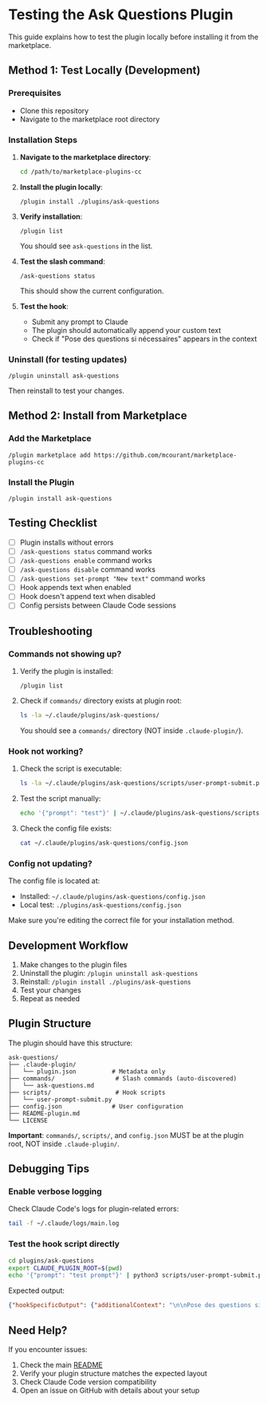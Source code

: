 # Testing the Ask Questions Plugin

This guide explains how to test the plugin locally before installing it from the marketplace.

## Method 1: Test Locally (Development)

### Prerequisites
- Clone this repository
- Navigate to the marketplace root directory

### Installation Steps

1. **Navigate to the marketplace directory**:
   ```bash
   cd /path/to/marketplace-plugins-cc
   ```

2. **Install the plugin locally**:
   ```
   /plugin install ./plugins/ask-questions
   ```

3. **Verify installation**:
   ```
   /plugin list
   ```
   You should see `ask-questions` in the list.

4. **Test the slash command**:
   ```
   /ask-questions status
   ```
   This should show the current configuration.

5. **Test the hook**:
   - Submit any prompt to Claude
   - The plugin should automatically append your custom text
   - Check if "Pose des questions si nécessaires" appears in the context

### Uninstall (for testing updates)

```
/plugin uninstall ask-questions
```

Then reinstall to test your changes.

## Method 2: Install from Marketplace

### Add the Marketplace

```
/plugin marketplace add https://github.com/mcourant/marketplace-plugins-cc
```

### Install the Plugin

```
/plugin install ask-questions
```

## Testing Checklist

- [ ] Plugin installs without errors
- [ ] `/ask-questions status` command works
- [ ] `/ask-questions enable` command works
- [ ] `/ask-questions disable` command works
- [ ] `/ask-questions set-prompt "New text"` command works
- [ ] Hook appends text when enabled
- [ ] Hook doesn't append text when disabled
- [ ] Config persists between Claude Code sessions

## Troubleshooting

### Commands not showing up?

1. Verify the plugin is installed:
   ```
   /plugin list
   ```

2. Check if `commands/` directory exists at plugin root:
   ```bash
   ls -la ~/.claude/plugins/ask-questions/
   ```
   You should see a `commands/` directory (NOT inside `.claude-plugin/`).

### Hook not working?

1. Check the script is executable:
   ```bash
   ls -la ~/.claude/plugins/ask-questions/scripts/user-prompt-submit.py
   ```

2. Test the script manually:
   ```bash
   echo '{"prompt": "test"}' | ~/.claude/plugins/ask-questions/scripts/user-prompt-submit.py
   ```

3. Check the config file exists:
   ```bash
   cat ~/.claude/plugins/ask-questions/config.json
   ```

### Config not updating?

The config file is located at:
- Installed: `~/.claude/plugins/ask-questions/config.json`
- Local test: `./plugins/ask-questions/config.json`

Make sure you're editing the correct file for your installation method.

## Development Workflow

1. Make changes to the plugin files
2. Uninstall the plugin: `/plugin uninstall ask-questions`
3. Reinstall: `/plugin install ./plugins/ask-questions`
4. Test your changes
5. Repeat as needed

## Plugin Structure

The plugin should have this structure:

```
ask-questions/
├── .claude-plugin/
│   └── plugin.json          # Metadata only
├── commands/                 # Slash commands (auto-discovered)
│   └── ask-questions.md
├── scripts/                  # Hook scripts
│   └── user-prompt-submit.py
├── config.json              # User configuration
├── README-plugin.md
└── LICENSE
```

**Important**: `commands/`, `scripts/`, and `config.json` MUST be at the plugin root, NOT inside `.claude-plugin/`.

## Debugging Tips

### Enable verbose logging

Check Claude Code's logs for plugin-related errors:
```bash
tail -f ~/.claude/logs/main.log
```

### Test the hook script directly

```bash
cd plugins/ask-questions
export CLAUDE_PLUGIN_ROOT=$(pwd)
echo '{"prompt": "test prompt"}' | python3 scripts/user-prompt-submit.py
```

Expected output:
```json
{"hookSpecificOutput": {"additionalContext": "\n\nPose des questions si nécessaires"}}
```

## Need Help?

If you encounter issues:
1. Check the main [README](./README-plugin.md)
2. Verify your plugin structure matches the expected layout
3. Check Claude Code version compatibility
4. Open an issue on GitHub with details about your setup
